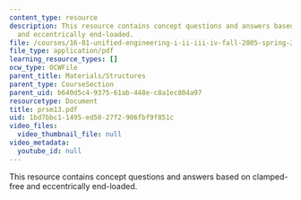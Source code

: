 ```yaml
---
content_type: resource
description: This resource contains concept questions and answers based on clamped-free
  and eccentrically end-loaded.
file: /courses/16-01-unified-engineering-i-ii-iii-iv-fall-2005-spring-2006/1bd7bbc11495ed5027f2906fbf9f851c_prsm13.pdf
file_type: application/pdf
learning_resource_types: []
ocw_type: OCWFile
parent_title: Materials/Structures
parent_type: CourseSection
parent_uid: b640d5c4-9375-61ab-448e-c8a1ec804a97
resourcetype: Document
title: prsm13.pdf
uid: 1bd7bbc1-1495-ed50-27f2-906fbf9f851c
video_files:
  video_thumbnail_file: null
video_metadata:
  youtube_id: null
---
```

This resource contains concept questions and answers based on clamped-free and eccentrically end-loaded.
